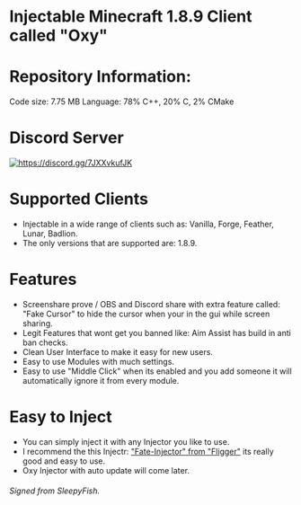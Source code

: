 # Injectable Minecraft 1.8.9 Client called "Oxy"

# Repository Information:
Code size: 7.75 MB
Language: 78% C++, 20% C, 2% CMake

# Discord Server
<a href="https://discord.gg/7JXXvkufJK"><img src="https://invidget.switchblade.xyz/7JXXvkufJK" alt="https://discord.gg/7JXXvkufJK"/></a>

# Supported Clients
- Injectable in a wide range of clients such as: Vanilla, Forge, Feather, Lunar, Badlion.
- The only versions that are supported are: 1.8.9.

# Features
- Screenshare prove / OBS and Discord share with extra feature called: "Fake Cursor" to hide the cursor when your in the gui while screen sharing.
- Legit Features that wont get you banned like: Aim Assist has build in anti ban checks.
- Clean User Interface to make it easy for new users.
- Easy to use Modules with much settings.
- Easy to use "Middle Click" when its enabled and you add someone it will automatically ignore it from every module.

# Easy to Inject
- You can simply inject it with any Injector you like to use.
- I recommend the this Injectr: ["Fate-Injector" from "Fligger"](https://github.com/fligger/FateInjector) its really good and easy to use.
- Oxy Injector with auto update will come later.

###### Signed from SleepyFish.

